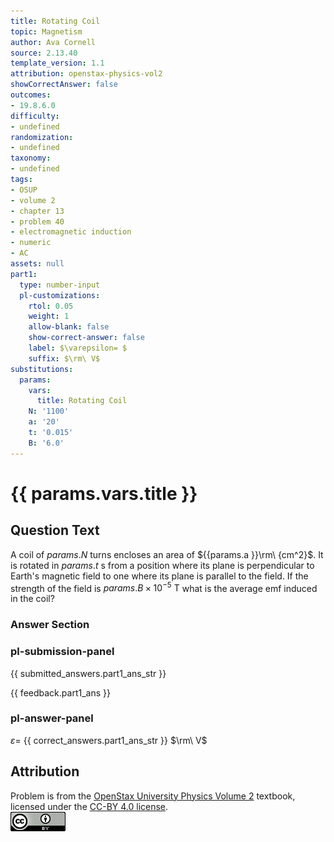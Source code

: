 ```yaml
---
title: Rotating Coil
topic: Magnetism
author: Ava Cornell
source: 2.13.40
template_version: 1.1
attribution: openstax-physics-vol2
showCorrectAnswer: false
outcomes:
- 19.8.6.0
difficulty:
- undefined
randomization:
- undefined
taxonomy:
- undefined
tags:
- OSUP
- volume 2
- chapter 13
- problem 40
- electromagnetic induction
- numeric
- AC
assets: null
part1:
  type: number-input
  pl-customizations:
    rtol: 0.05
    weight: 1
    allow-blank: false
    show-correct-answer: false
    label: $\varepsilon= $
    suffix: $\rm\ V$
substitutions:
  params:
    vars:
      title: Rotating Coil
    N: '1100'
    a: '20'
    t: '0.015'
    B: '6.0'
---
```

# {{ params.vars.title }}

## Question Text

A coil of ${{params.N }}$ turns encloses an area of ${{params.a }}\rm\ {cm^2}$. It is rotated in ${{params.t }}\textrm{ s}$ from a position where its plane is perpendicular to Earth's magnetic field to one where its plane is parallel to the field. If the strength of the field is ${{params.B }} \times 10^{-5} \textrm{ T}$ what is the average emf induced in the coil?

### Answer Section

### pl-submission-panel

{{ submitted_answers.part1_ans_str }}

{{ feedback.part1_ans }}

### pl-answer-panel

$\varepsilon=$ {{ correct_answers.part1_ans_str }} $\rm\ V$

## Attribution

Problem is from the [OpenStax University Physics Volume 2](https://openstax.org/details/books/university-physics-volume-2) textbook, licensed under the [CC-BY 4.0 license](https://creativecommons.org/licenses/by/4.0/).<br>![Image representing the Creative Commons 4.0 BY license.](https://raw.githubusercontent.com/firasm/bits/master/by.png)